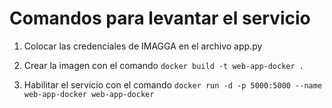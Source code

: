 # Comandos para levantar el servicio

1. Colocar las credenciales de IMAGGA en el archivo app.py

2. Crear la imagen con el comando
   `docker build -t web-app-docker .`

3. Habilitar el servicio con el comando
   `docker run -d -p 5000:5000 --name web-app-docker web-app-docker`





